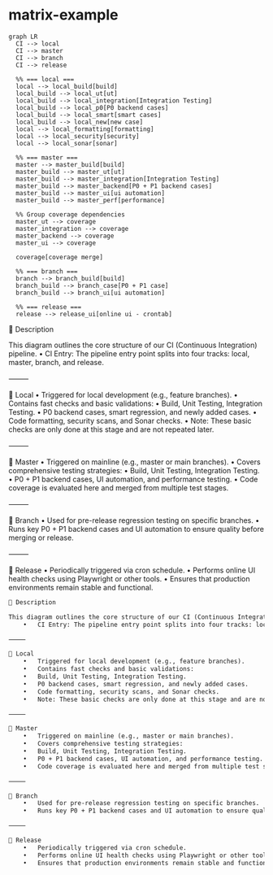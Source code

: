 # matrix-example

```mermaid
graph LR  
  CI --> local
  CI --> master
  CI --> branch
  CI --> release

  %% === local ===
  local --> local_build[build]
  local_build --> local_ut[ut]
  local_build --> local_integration[Integration Testing]
  local_build --> local_p0[P0 backend cases]
  local_build --> local_smart[smart cases]
  local_build --> local_new[new case]
  local --> local_formatting[formatting]
  local --> local_security[security]
  local --> local_sonar[sonar]

  %% === master ===
  master --> master_build[build]
  master_build --> master_ut[ut]
  master_build --> master_integration[Integration Testing]
  master_build --> master_backend[P0 + P1 backend cases]
  master_build --> master_ui[ui automation]
  master_build --> master_perf[performance]

  %% Group coverage dependencies
  master_ut --> coverage
  master_integration --> coverage
  master_backend --> coverage
  master_ui --> coverage

  coverage[coverage merge]

  %% === branch ===
  branch --> branch_build[build]
  branch_build --> branch_case[P0 + P1 case]
  branch_build --> branch_ui[ui automation]

  %% === release ===
  release --> release_ui[online ui - crontab]
```

📘 Description

This diagram outlines the core structure of our CI (Continuous Integration) pipeline.
	•	CI Entry: The pipeline entry point splits into four tracks: local, master, branch, and release.

⸻

🔧 Local
	•	Triggered for local development (e.g., feature branches).
	•	Contains fast checks and basic validations:
	•	Build, Unit Testing, Integration Testing.
	•	P0 backend cases, smart regression, and newly added cases.
	•	Code formatting, security scans, and Sonar checks.
	•	Note: These basic checks are only done at this stage and are not repeated later.

⸻

🧩 Master
	•	Triggered on mainline (e.g., master or main branches).
	•	Covers comprehensive testing strategies:
	•	Build, Unit Testing, Integration Testing.
	•	P0 + P1 backend cases, UI automation, and performance testing.
	•	Code coverage is evaluated here and merged from multiple test stages.

⸻

🚦 Branch
	•	Used for pre-release regression testing on specific branches.
	•	Runs key P0 + P1 backend cases and UI automation to ensure quality before merging or release.

⸻

🚀 Release
	•	Periodically triggered via cron schedule.
	•	Performs online UI health checks using Playwright or other tools.
	•	Ensures that production environments remain stable and functional.

```markdown
📘 Description

This diagram outlines the core structure of our CI (Continuous Integration) pipeline.
	•	CI Entry: The pipeline entry point splits into four tracks: local, master, branch, and release.

⸻

🔧 Local
	•	Triggered for local development (e.g., feature branches).
	•	Contains fast checks and basic validations:
	•	Build, Unit Testing, Integration Testing.
	•	P0 backend cases, smart regression, and newly added cases.
	•	Code formatting, security scans, and Sonar checks.
	•	Note: These basic checks are only done at this stage and are not repeated later.

⸻

🧩 Master
	•	Triggered on mainline (e.g., master or main branches).
	•	Covers comprehensive testing strategies:
	•	Build, Unit Testing, Integration Testing.
	•	P0 + P1 backend cases, UI automation, and performance testing.
	•	Code coverage is evaluated here and merged from multiple test stages.

⸻

🚦 Branch
	•	Used for pre-release regression testing on specific branches.
	•	Runs key P0 + P1 backend cases and UI automation to ensure quality before merging or release.

⸻

🚀 Release
	•	Periodically triggered via cron schedule.
	•	Performs online UI health checks using Playwright or other tools.
	•	Ensures that production environments remain stable and functional.
```

